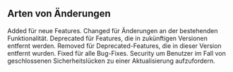 
## Arten von Änderungen
Added für neue Features.
Changed für Änderungen an der bestehenden Funktionalität.
Deprecated für Features, die in zukünftigen Versionen entfernt werden.
Removed für Deprecated-Features, die in dieser Version entfernt wurden.
Fixed für alle Bug-Fixes.
Security um Benutzer im Fall von geschlossenen Sicherheitslücken zu einer Aktualisierung aufzufordern.
